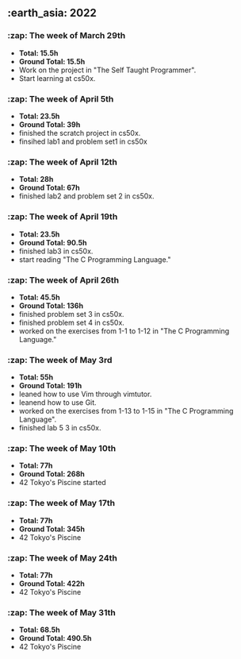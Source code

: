 <h2> :earth_asia: 2022 </h2>
<h3> :zap: The week of March 29th </h3>

- **Total: 15.5h<br>**
- **Ground Total: 15.5h**
- Work on the project in "The Self Taught Programmer".
- Start learning at cs50x.

<h3> :zap: The week of April 5th </h3>

- **Total: 23.5h<br>**
- **Ground Total: 39h**
- finished the scratch project in cs50x.
- finsihed lab1 and problem set1 in cs50x

<h3> :zap: The week of April 12th </h3>

- **Total: 28h<br>**
- **Ground Total: 67h**
- finished lab2 and problem set 2 in cs50x.

<h3> :zap: The week of April 19th </h3>

- **Total: 23.5h**
- **Ground Total: 90.5h**
- finished lab3 in cs50x.
- start reading "The C Programming Language."

<h3> :zap: The week of April 26th </h3>

- **Total: 45.5h**
- **Ground Total: 136h**
- finished problem set 3 in cs50x.
- finished problem set 4 in cs50x.
- worked on the exercises from 1-1 to 1-12 in "The C Programming Language."

<h3> :zap: The week of May 3rd </h3>

- **Total: 55h**
- **Ground Total: 191h**
- leaned how to use Vim through vimtutor.
- leanend how to use Git.
- worked on the exercises from 1-13 to 1-15 in "The C Programming Language".
- finished lab 5 3 in cs50x.

<h3> :zap: The week of May 10th </h3>

- **Total: 77h**
- **Ground Total: 268h**
- 42 Tokyo's Piscine started

<h3> :zap: The week of May 17th </h3>

- **Total: 77h**
- **Ground Total: 345h**
- 42 Tokyo's Piscine

<h3> :zap: The week of May 24th </h3>

- **Total: 77h**
- **Ground Total: 422h**
- 42 Tokyo's Piscine

<h3> :zap: The week of May 31th </h3>

- **Total: 68.5h**
- **Ground Total: 490.5h**
- 42 Tokyo's Piscine

